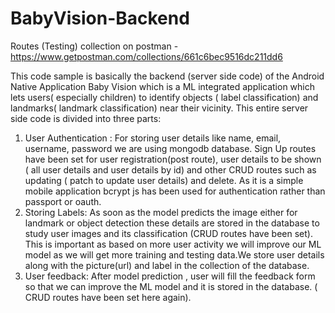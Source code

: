 # BabyVision-Backend

Routes (Testing) collection on postman -  https://www.getpostman.com/collections/661c6bec9516dc211dd6

This code sample is basically the backend (server side code) of the Android Native Application Baby Vision which is a ML integrated application which lets users( especially children) to identify objects ( label classification) and landmarks( landmark classification) near their vicinity. This entire server side code is divided into three parts:
1) User Authentication : For storing user details like name, email, username, password we are using mongodb database. Sign Up routes have been set for user registration(post route), user details to be shown ( all user details and user details by id) and other CRUD routes such as updating ( patch to update user details) and delete. As it is a simple mobile application bcrypt js has been used for authentication rather than passport or oauth.
2) Storing Labels: As soon as the model predicts the image either for landmark or  object detection these details are stored in the database to study user images and its classification (CRUD routes have been set). This is important as based on more user activity we will improve our ML model as we will get more training and testing data.We store user details along with the picture(url) and label in the collection of the database.
4) User feedback: After model prediction , user will fill the feedback form so that we can improve the ML model and it is stored in the database. ( CRUD routes have been set here again).
